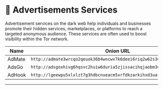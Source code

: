# 💬 Advertisements Services

Advertisement services on the dark web help individuals and businesses promote their hidden services, marketplaces, or platforms to reach a targeted anonymous audience. These services are often used to boost visibility within the Tor network.

| Name             | Onion URL                                     |
|------------------|-----------------------------------------------|
| AdMate | `http://admate3wrcqo2qeuok36b4wncwv7k6deei6riq2w62s36htgyahsaaqd.onion/` |
| AdsGo | `http://adsgoxhivg6hqsvc2huiw6duria5zjissacihqjaobm36kc5dpu2atid.onion/` |
| AdHook | `http://lgeewpu5xlxlzt7g3hdbcnueacm5xrfdkzarkihxd3uatpwroafcspqd.onion/` |

---
